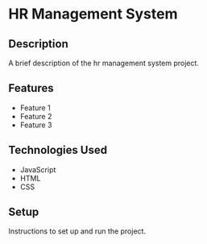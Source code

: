 # HR Management System

## Description

A brief description of the hr management system project.

## Features

- Feature 1
- Feature 2
- Feature 3

## Technologies Used

- JavaScript
- HTML
- CSS

## Setup

Instructions to set up and run the project.
